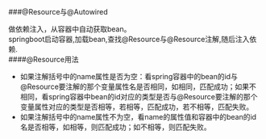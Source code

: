 
###@Resource与@Autowired

做依赖注入，从容器中自动获取bean。  
springboot启动容器,加载bean,查找@Resource与@Resource注解,随后注入依赖.  
####@Resource用法  
- 如果注解括号中的name属性是否为空：看spring容器中的bean的id与@Resource要注解的那个变量属性名是否相同，如相同，匹配成功；如果不相同，看spring容器中bean的id对应的类型是否与@Resource要注解的那个变量属性对应的类型是否相等，若相等，匹配成功，若不相等，匹配失败。
- 如果注解括号中的name属性不为空，看name的属性值和容器中的bean的id名是否相等，如相等，则匹配成功；如不相等，则匹配失败。